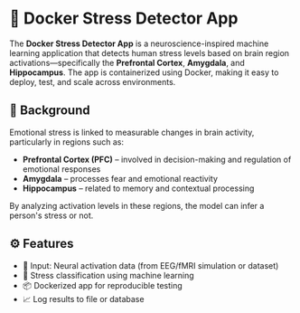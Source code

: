 # 🧠 Docker Stress Detector App

The **Docker Stress Detector App** is a neuroscience-inspired machine learning application that detects human stress levels based on brain region activations—specifically the **Prefrontal Cortex**, **Amygdala**, and **Hippocampus**. The app is containerized using Docker, making it easy to deploy, test, and scale across environments.

## 🔬 Background

Emotional stress is linked to measurable changes in brain activity, particularly in regions such as:

- **Prefrontal Cortex (PFC)** – involved in decision-making and regulation of emotional responses
- **Amygdala** – processes fear and emotional reactivity
- **Hippocampus** – related to memory and contextual processing

By analyzing activation levels in these regions, the model can infer a person's stress or not.

## ⚙️ Features

- 🧠 Input: Neural activation data (from EEG/fMRI simulation or dataset)
- 🤖 Stress classification using machine learning
- 📦 Dockerized app for reproducible testing
- 📈 Log results to file or database
